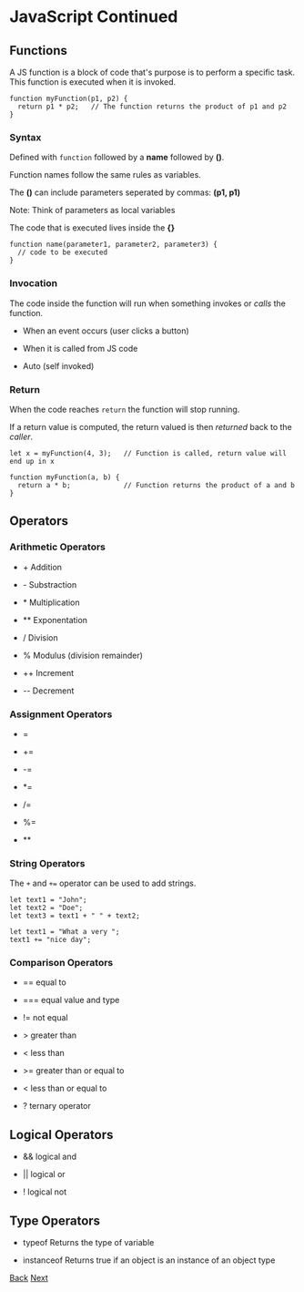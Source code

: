 # JavaScript Continued

## Functions

A JS function is a block of code that's purpose is to perform a specific task. This function is executed when it is invoked. 

```
function myFunction(p1, p2) {
  return p1 * p2;   // The function returns the product of p1 and p2
}
```

### Syntax

Defined with `function` followed by a **name** followed by **()**.

Function names follow the same rules as variables.

The **()** can include parameters seperated by commas: **(p1, p1)**

Note: Think of parameters as local variables

The code that is executed lives inside the **{}**

```
function name(parameter1, parameter2, parameter3) {
  // code to be executed
}
```

### Invocation

The code inside the function will run when something invokes or *calls* the function.

- When an event occurs (user clicks a button)

- When it is called from JS code

- Auto (self invoked)

### Return

When the code reaches `return` the function will stop running. 

If a return value is computed, the return valued is then *returned* back to the *caller*.

```
let x = myFunction(4, 3);   // Function is called, return value will end up in x

function myFunction(a, b) {
  return a * b;             // Function returns the product of a and b
}
```

## Operators

### Arithmetic Operators

- \+ Addition

- \- Substraction

- \* Multiplication

- \** Exponentation 

- / Division

- % Modulus (division remainder)

- \++ Increment

- \-- Decrement

### Assignment Operators

- = 

- \+=

- \-=

- \*=

- /=

- %=

- \**

### String Operators

The `+` and `+=` operator can be used to add strings.

```
let text1 = "John";
let text2 = "Doe";
let text3 = text1 + " " + text2;
```
```
let text1 = "What a very ";
text1 += "nice day";
```

### Comparison Operators

- == equal to

- === equal value and type

- != not equal

- \> greater than

- \< less than

- \>= greater than or equal to

- \< less than or equal to

- ? ternary operator

## Logical Operators

- && logical and

- \|| logical or

- ! logical not

## Type Operators

- typeof Returns the type of variable

- instanceof Returns true if an object is an instance of an object type

[Back](javascript.md) [Next](operators-and-loops.md)